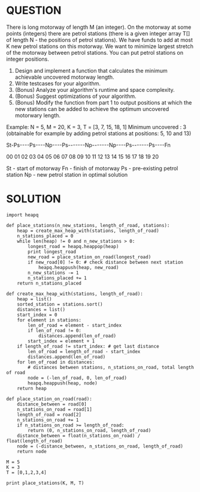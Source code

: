 # QUESTION
There is long motorway of length M (an integer). 
On the motorway at some points (integers) there are petrol stations (there is a given integer array T[] of length N - the positions of petrol stations). 
We have funds to add at most K new petrol stations on this motorway. 
We want to minimize largest stretch of the motorway between petrol stations.
You can put petrol stations on integer positions.

1. Design and implement a function that calculates the minimum achievable uncovered motorway length.
2. Write testcases for your algorithm.
3. (Bonus) Analyze your algorithm's runtime and space complexity.
4. (Bonus) Suggest optimizations of your algorithm.
5. (Bonus) Modify the function from part 1 to output positions at which the new stations can be added to
   achieve the optimum uncovered motorwary length.

Example: 
N = 5, M = 20, K = 3, T = [3, 7, 15, 18, 1] 
Minimum uncovered : 3 (obtainable for example by adding petrol stations at positions: 5, 10 and 13) 

St-Ps----Ps----Np----Ps-------Np-------Np----Ps-------Ps----Fn

00 01 02 03 04 05 06 07 08 09 10 11 12 13 14 15 16 17 18 19 20 

St - start of motorway
Fn - finish of motorway 
Ps - pre-existing petrol station 
Np - new petrol station in optimal solution

# SOLUTION
```
import heapq

def place_stations(n_new_stations, length_of_road, stations):
    heap = create_max_heap_with(stations, length_of_road)
    n_stations_placed = 0
    while len(heap) != 0 and n_new_stations > 0:
        longest_road = heapq.heappop(heap)
        print longest_road
        new_road = place_station_on_road(longest_road)
        if new_road[0] != 0: # check distance between next station
            heapq.heappush(heap, new_road)
        n_new_stations -= 1
        n_stations_placed += 1
    return n_stations_placed
    
def create_max_heap_with(stations, length_of_road):
    heap = list()
    sorted_station = stations.sort()
    distances = list()
    start_index = 0
    for element in stations:
        len_of_road = element - start_index
        if len_of_road != 0:
            distances.append(len_of_road)
        start_index = element + 1
    if length_of_road != start_index: # get last distance
        len_of_road = length_of_road - start_index
        distances.append(len_of_road)
    for len_of_road in distances:
        # distances between stations, n_stations_on_road, total length of road
        node = (-len_of_road, 0, len_of_road) 
        heapq.heappush(heap, node)
    return heap
    
def place_station_on_road(road):
    distance_between = road[0]
    n_stations_on_road = road[1]
    length_of_road = road[2]
    n_stations_on_road += 1
    if n_stations_on_road >= length_of_road:
        return (0, n_stations_on_road, length_of_road)
    distance_between = float(n_stations_on_road) / float(length_of_road)
    node = (-distance_between, n_stations_on_road, length_of_road)
    return node
    
M = 5
K = 3
T = [0,1,2,3,4]

print place_stations(K, M, T)
```
